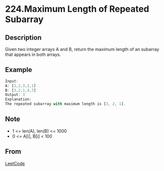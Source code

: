 # 224.Maximum Length of Repeated Subarray

## Description

Given two integer arrays A and B, return the maximum length of an subarray that appears in both arrays.

## Example

```javascript
Input:
A: [1,2,3,2,1]
B: [3,2,1,4,7]
Output: 3
Explanation:
The repeated subarray with maximum length is [3, 2, 1].
```

## Note

* 1 <= len(A), len(B) <= 1000
* 0 <= A[i], B[i] < 100

## From

[LeetCode](https://leetcode.com/problems/maximum-length-of-repeated-subarray)
